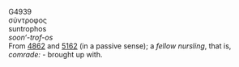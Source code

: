 G4939  
σύντροφος  
suntrophos  
*soon‘-trof-os*  
From [4862](g4862) and [5162](g5162) (in a passive sense); a *fellow*
*nursling*, that is, *comrade:* - brought up with.  
